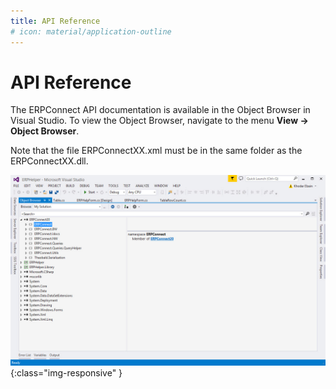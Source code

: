 ```yaml
---
title: API Reference
# icon: material/application-outline
---
```


# API Reference

The ERPConnect API documentation is available in the Object Browser in Visual Studio.
To view the Object Browser, navigate to the menu **View -> Object Browser**. 

Note that the file ERPConnectXX.xml must be in the same folder as the ERPConnectXX.dll.

![erpconnect-api-object-browser](../assets/images/erpconnect-api-object-browser.png){:class="img-responsive" }
